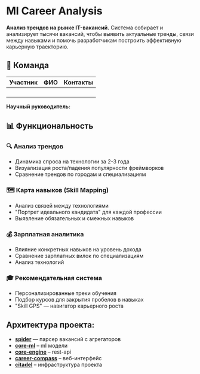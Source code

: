 # Ml Career Analysis

**Анализ трендов на рынке IT-вакансий.** Система собирает и анализирует тысячи вакансий, чтобы выявить актуальные тренды, связи между навыками и помочь разработчикам построить эффективную карьерную траекторию.

## 👥 Команда

| Участник | ФИО | Контакты |
| -------- | --- | -------- |
|          |     |          |
|          |     |          |
|          |     |          |
|          |     |          |
**Научный руководитель:**

## 📊 Функциональность

### 🔍 Анализ трендов

- Динамика спроса на технологии за 2-3 года
- Визуализация роста/падения популярности фреймворков
- Сравнение трендов по городам и специализациям

### 🗺️ Карта навыков (Skill Mapping)

- Анализ связей между технологиями
- "Портрет идеального кандидата" для каждой профессии
- Выявление обязательных и смежных навыков

### 💰 Зарплатная аналитика

- Влияние конкретных навыков на уровень дохода
- Сравнение зарплатных вилок по специализациям
- Анализ технологий

### 🎓 Рекомендательная система

- Персонализированные треки обучения
- Подбор курсов для закрытия пробелов в навыках
- "Skill GPS" — навигатор карьерного роста

## Архитектура проекта:

- **[spider](https://github.com/ml-career-analysis/spider)** — парсер вакансий с агрегаторов
- **[core-ml](https://github.com/ml-career-analysis/ml-core)** – ml модели
- **[core-engine](https://github.com/ml-career-analysis/core-engine)** – rest-api
- **[career-compass](https://github.com/ml-career-analysis/career-compass)** – веб-интерфейс
- **[citadel](https://github.com/ml-career-analysis/citadel)** – инфраструктура проекта

